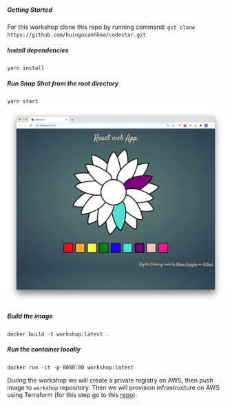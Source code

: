 ##### Getting Started
For this workshop clone this repo by running command:
`git clone https://github.com/buingocanhkma/codestar.git`

##### Install dependencies

`yarn install`

##### Run Snap Shot from the root directory

`yarn start`

![](screenshot.png)

##### Build the image  

`docker build -t workshop:latest .`

##### Run the container locally

`docker run -it -p 8080:80 workshop:latest`

During the workshop we will create a private registry on AWS, then push image to `workshop` repository.
Then we will provision infrastructure on AWS using Terraform (for this step go to this [repo](https://github.com/mashun4ek/ecs_terraform_workshop)).


